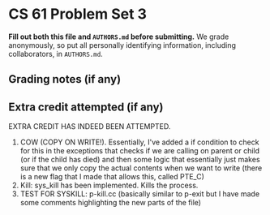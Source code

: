 CS 61 Problem Set 3
===================

**Fill out both this file and `AUTHORS.md` before submitting.** We grade
anonymously, so put all personally identifying information, including
collaborators, in `AUTHORS.md`.

Grading notes (if any)
----------------------



Extra credit attempted (if any)
-------------------------------
EXTRA CREDIT HAS INDEED BEEN ATTEMPTED.
1. COW (COPY ON WRITE!). Essentially, I've added a if condition to check for this in the exceptions
that checks if we are calling on parent or child (or if the child has died) and then some logic that essentially just makes sure that we only copy the actual contents when we want to write (there is a new flag that I made that allows this, called PTE_C)
2. Kill: sys_kill has been implemented. Kills the process.
3. TEST FOR SYSKILL: p-kill.cc (basically similar to p-exit but I have made some comments highlighting the new parts of the file)
